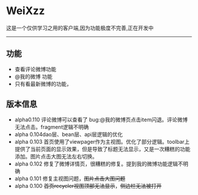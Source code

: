 # WeiXzz

这是一个仅供学习之用的客户端,因为功能极度不完善,正在开发中

* * *

## 功能

*   查看评论微博功能
*   @我的微博 功能
*   只有看最新微博的功能，

## 版本信息

*   alpha0.110 评论微博可以查看了
bug:@我的微博页点击item闪退。评论微博无法点击。fragment逻辑不明确
*   alpha 0.104dao层、bean层、api层逻辑的优化
*   alpha 0.103
首页使用了viewpager作为主视图。优化了部分逻辑。toolbar上提供了当前页面的显示效果，但是导致了标题无法显示，又是一次糟糕的功能添加。图片点击大图无法左右切换。
*   alpha 0.102
修复了微博详情页，很糟糕的修复。提到我的微博功能逻辑不明确
*   alpha 0.101
修复主视图问题，<del>图片点击大图问题</del>
*   alpha 0.100
<del>首页recycler视图顶部无法显示</del>，<del>侧边栏无法被打开</del>